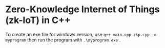 # Zero-Knowledge Internet of Things (zk-IoT) in C++
To create an exe file for windows version, use `g++ main.cpp zkp.cpp -o myprogram` then run the program with `.\myprogram.exe`  .
